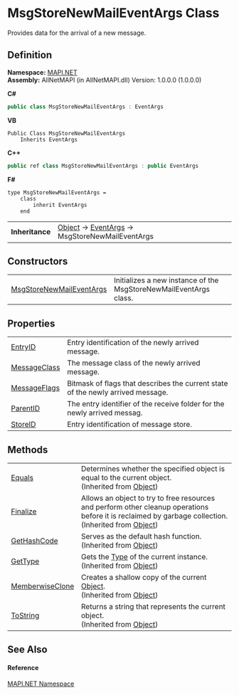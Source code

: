 # MsgStoreNewMailEventArgs Class


Provides data for the arrival of a new message.



## Definition
**Namespace:** <a href="5bef4637-66f8-16d4-e5f4-4d0da57a1538.md">MAPI.NET</a>  
**Assembly:** AllNetMAPI (in AllNetMAPI.dll) Version: 1.0.0.0 (1.0.0.0)

**C#**
``` C#
public class MsgStoreNewMailEventArgs : EventArgs
```
**VB**
``` VB
Public Class MsgStoreNewMailEventArgs
	Inherits EventArgs
```
**C++**
``` C++
public ref class MsgStoreNewMailEventArgs : public EventArgs
```
**F#**
``` F#
type MsgStoreNewMailEventArgs = 
    class
        inherit EventArgs
    end
```

<table><tr><td><strong>Inheritance</strong></td><td><a href="https://learn.microsoft.com/dotnet/api/system.object" target="_blank" rel="noopener noreferrer">Object</a>  →  <a href="https://learn.microsoft.com/dotnet/api/system.eventargs" target="_blank" rel="noopener noreferrer">EventArgs</a>  →  MsgStoreNewMailEventArgs</td></tr>
</table>



## Constructors
<table>
<tr>
<td><a href="96aaca1d-ff33-b80d-424c-49e310e2e0c4.md">MsgStoreNewMailEventArgs</a></td>
<td>Initializes a new instance of the MsgStoreNewMailEventArgs class.</td></tr>
</table>

## Properties
<table>
<tr>
<td><a href="1f2183e6-708c-40ae-228c-a874e2c36f77.md">EntryID</a></td>
<td>Entry identification of the newly arrived message.</td></tr>
<tr>
<td><a href="2e446f07-fdb0-4789-73bc-270743d32a76.md">MessageClass</a></td>
<td>The message class of the newly arrived message.</td></tr>
<tr>
<td><a href="944a703c-ce4f-b7c1-a96d-cd58c0110cd7.md">MessageFlags</a></td>
<td>Bitmask of flags that describes the current state of the newly arrived message.</td></tr>
<tr>
<td><a href="38724fc3-df03-eb78-cdbb-341759910995.md">ParentID</a></td>
<td>The entry identifier of the receive folder for the newly arrived messag.</td></tr>
<tr>
<td><a href="4ad3dcd8-5564-964e-1faf-0675f414d66f.md">StoreID</a></td>
<td>Entry identification of message store.</td></tr>
</table>

## Methods
<table>
<tr>
<td><a href="https://learn.microsoft.com/dotnet/api/system.object.equals#system-object-equals(system-object)" target="_blank" rel="noopener noreferrer">Equals</a></td>
<td>Determines whether the specified object is equal to the current object.<br />(Inherited from <a href="https://learn.microsoft.com/dotnet/api/system.object" target="_blank" rel="noopener noreferrer">Object</a>)</td></tr>
<tr>
<td><a href="https://learn.microsoft.com/dotnet/api/system.object.finalize#system-object-finalize" target="_blank" rel="noopener noreferrer">Finalize</a></td>
<td>Allows an object to try to free resources and perform other cleanup operations before it is reclaimed by garbage collection.<br />(Inherited from <a href="https://learn.microsoft.com/dotnet/api/system.object" target="_blank" rel="noopener noreferrer">Object</a>)</td></tr>
<tr>
<td><a href="https://learn.microsoft.com/dotnet/api/system.object.gethashcode#system-object-gethashcode" target="_blank" rel="noopener noreferrer">GetHashCode</a></td>
<td>Serves as the default hash function.<br />(Inherited from <a href="https://learn.microsoft.com/dotnet/api/system.object" target="_blank" rel="noopener noreferrer">Object</a>)</td></tr>
<tr>
<td><a href="https://learn.microsoft.com/dotnet/api/system.object.gettype#system-object-gettype" target="_blank" rel="noopener noreferrer">GetType</a></td>
<td>Gets the <a href="https://learn.microsoft.com/dotnet/api/system.type" target="_blank" rel="noopener noreferrer">Type</a> of the current instance.<br />(Inherited from <a href="https://learn.microsoft.com/dotnet/api/system.object" target="_blank" rel="noopener noreferrer">Object</a>)</td></tr>
<tr>
<td><a href="https://learn.microsoft.com/dotnet/api/system.object.memberwiseclone#system-object-memberwiseclone" target="_blank" rel="noopener noreferrer">MemberwiseClone</a></td>
<td>Creates a shallow copy of the current <a href="https://learn.microsoft.com/dotnet/api/system.object" target="_blank" rel="noopener noreferrer">Object</a>.<br />(Inherited from <a href="https://learn.microsoft.com/dotnet/api/system.object" target="_blank" rel="noopener noreferrer">Object</a>)</td></tr>
<tr>
<td><a href="https://learn.microsoft.com/dotnet/api/system.object.tostring#system-object-tostring" target="_blank" rel="noopener noreferrer">ToString</a></td>
<td>Returns a string that represents the current object.<br />(Inherited from <a href="https://learn.microsoft.com/dotnet/api/system.object" target="_blank" rel="noopener noreferrer">Object</a>)</td></tr>
</table>

## See Also


#### Reference
<a href="5bef4637-66f8-16d4-e5f4-4d0da57a1538.md">MAPI.NET Namespace</a>  
